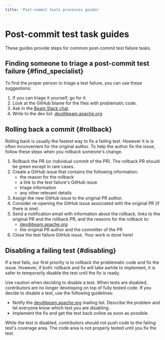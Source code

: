 ```yaml
---
title: 'Post-commit tests processes guides'
---
```

<!--
Licensed under the Apache License, Version 2.0 (the "License");
you may not use this file except in compliance with the License.
You may obtain a copy of the License at

http://www.apache.org/licenses/LICENSE-2.0

Unless required by applicable law or agreed to in writing, software
distributed under the License is distributed on an "AS IS" BASIS,
WITHOUT WARRANTIES OR CONDITIONS OF ANY KIND, either express or implied.
See the License for the specific language governing permissions and
limitations under the License.
-->

# Post-commit test task guides

These guides provide steps for common post-commit test failure tasks.

## Finding someone to triage a post-commit test failure {#find_specialist}

To find the proper person to triage a test failure, you can use these
suggestions:

1.  If you can triage it yourself, go for it.
1.  Look at the GitHub blame for the files with problematic code.
1.  Ask in the [Beam Slack chat](https://the-asf.slack.com/messages/C9H0YNP3P/apps/A0F7VRFKN/).
1.  Write to the dev list: dev@beam.apache.org

## Rolling back a commit {#rollback}

Rolling back is usually the fastest way to fix a failing test.  However it is
is often inconvenient for the original author. To help the author fix the
issue, follow these steps when you rollback someone's change.

1.  Rollback the PR (or individual commit of the PR). The rollback PR should be green except in rare cases.
1.  Create a GitHub issue that contains the following information:
    * the reason for the rollback
    * a link to the test failure's GitHub issue
    * triage information
    * any other relevant details
1.  Assign the new GitHub issue to the original PR author.
1.  Consider re-opening the GitHub issue associated with the original PR (if
    there is one).
1.  Send a notification email with information about the rollback, links to the
    original PR and the rollback PR, and the reasons for the rollback to:
    *   dev@beam.apache.org
    *   the original PR author and the committer of the PR
1.  Close the test failure GitHub issue. Your work is done here!

## Disabling a failing test {#disabling}

If a test fails, our first priority is to rollback the problematic code and fix
the issue. However, if both: rollback and fix will take awhile to implement, it
is safer to temporarily disable the test until the fix is ready.

Use caution when deciding to disable a test. When tests are disabled,
contributors are no longer developing on top of fully tested code. If you decide
to disable a test, use the following guidelines:

*   Notify the dev@beam.apache.org mailing list. Describe the problem and let
    everyone know which test you are disabling.
*   Implement the fix and get the test back online as soon as possible.

While the test is disabled, contributors should not push code to the failing
test's coverage area. The code area is not properly tested until you fix the
test.

